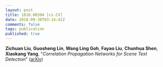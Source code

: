 ```yaml
---
layout: post
title: 1810.00304 [cs.CV]
date: 2018-09-30T03:14:41Z
comments: false
tags: publication
published: true
---
```


<b>Zichuan Liu</b>, <b>Guosheng Lin</b>, <b>Wang Ling Goh</b>, <b>Fayao Liu</b>, <b>Chunhua Shen</b>, <b>Xiaokang Yang</b>, "<i>Correlation Propagation Networks for Scene Text Detection</i>" ([arXiv](http://arxiv.org/abs/1810.00304v1))
